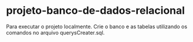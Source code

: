# projeto-banco-de-dados-relacional

Para executar o projeto localmente. Crie o banco e as tabelas utilizando os comandos no arquivo querysCreater.sql.
